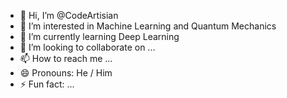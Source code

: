 - 👋 Hi, I’m @CodeArtisian
- 👀 I’m interested in Machine Learning and Quantum Mechanics
- 🌱 I’m currently learning Deep Learning
- 💞️ I’m looking to collaborate on ...
- 📫 How to reach me ...
- 😄 Pronouns: He / Him
- ⚡ Fun fact: ...

<!---
CodeArtisian/CodeArtisian is a ✨ special ✨ repository because its `README.md` (this file) appears on your GitHub profile.
You can click the Preview link to take a look at your changes.
--->
